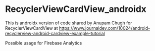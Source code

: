 # RecyclerViewCardView_androidx
This is androidx version of code shared by Anupam Chugh for RecyclerViewCardView at https://www.journaldev.com/10024/android-recyclerview-android-cardview-example-tutorial

Possible usage for Firebase Analytics 
